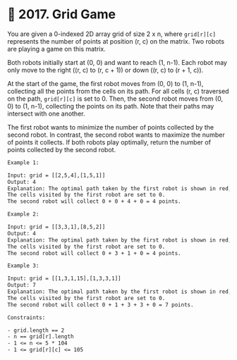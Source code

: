 # 🧩 2017\. Grid Game

You are given a 0-indexed 2D array grid of size 2 x n, where `grid[r][c]` represents the number of points at position (r, c) on the matrix. Two robots are playing a game on this matrix.

Both robots initially start at (0, 0) and want to reach (1, n-1). Each robot may only move to the right ((r, c) to (r, c + 1)) or down ((r, c) to (r + 1, c)).

At the start of the game, the first robot moves from (0, 0) to (1, n-1), collecting all the points from the cells on its path. For all cells (r, c) traversed on the path, `grid[r][c]` is set to 0. Then, the second robot moves from (0, 0) to (1, n-1), collecting the points on its path. Note that their paths may intersect with one another.

The first robot wants to minimize the number of points collected by the second robot. In contrast, the second robot wants to maximize the number of points it collects. If both robots play optimally, return the number of points collected by the second robot.

```txt
Example 1:

Input: grid = [[2,5,4],[1,5,1]]
Output: 4
Explanation: The optimal path taken by the first robot is shown in red, and the optimal path taken by the second robot is shown in blue.
The cells visited by the first robot are set to 0.
The second robot will collect 0 + 0 + 4 + 0 = 4 points.
```

```txt
Example 2:

Input: grid = [[3,3,1],[8,5,2]]
Output: 4
Explanation: The optimal path taken by the first robot is shown in red, and the optimal path taken by the second robot is shown in blue.
The cells visited by the first robot are set to 0.
The second robot will collect 0 + 3 + 1 + 0 = 4 points.
```

```txt
Example 3:

Input: grid = [[1,3,1,15],[1,3,3,1]]
Output: 7
Explanation: The optimal path taken by the first robot is shown in red, and the optimal path taken by the second robot is shown in blue.
The cells visited by the first robot are set to 0.
The second robot will collect 0 + 1 + 3 + 3 + 0 = 7 points.
```

```txt
Constraints:

- grid.length == 2
- n == grid[r].length
- 1 <= n <= 5 * 104
- 1 <= grid[r][c] <= 105
```
